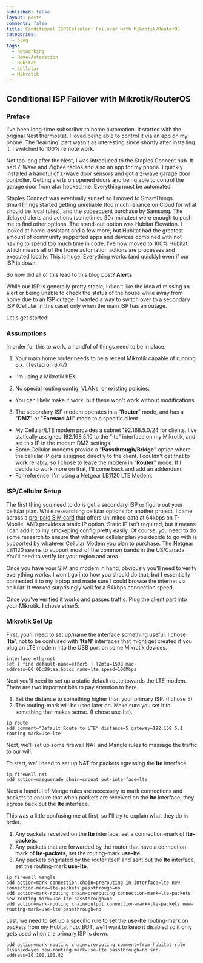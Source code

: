 ```yaml
---
published: false
layout: posts
comments: false
title: Conditional ISP(Cellular) Failover with Mikrotik/RouterOS
categories:
  - blog
tags:
  - networking
  - Home-Automation
  - Hubitat
  - Cellular
  - Mikrotik
---
```

## Conditional ISP Failover with Mikrotik/RouterOS

### Preface
I've been long-time subscriber to home automation. It started with the original Nest thermostat. I loved being able to control it via an app on my phone. The 'learning' part wasn't as interesting since shortly after installing it, I switched to 100% remote work.

Not too long after the Nest, I was introduced to the Staples Connect hub. It had Z-Wave and Zigbee radios and also an app for my phone. I quickly installed a handful of z-wave door sensors and got a z-wave garage door controller. Getting alerts on opened doors and being able to control the garage door from afar hooked me. Everything must be automated.

Staples Connect was eventually sunset so I moved to SmartThings. SmartThings started getting unreliable (too much reliance on Cloud for what should be local rules), and the subsequent purchase by Samsung. The delayed alerts and actions (sometimes 30+ minutes) were enough to push me to find other options. The stand-out option was Hubitat Elevation. I looked at home-assistant and a few more, but Hubitat had the greatest amount of community supported apps and devices combined with not having to spend too much time in code. I've now moved to 100% Hubitat, which means all of the home automation actions are processes and executed locally. This is huge. Everything works (and quickly) even if our ISP is down. 

So how did all of this lead to this blog post? **Alerts**

While our ISP is generally pretty stable, I didn't like the idea of missing an alert or being unable to check the status of the house while away from home due to an ISP outage. I wanted a way to switch over to a secondary ISP (Cellular in this case) only when the main ISP has an outage.

Let's get started!

### Assumptions
In order for this to work, a handful of things need to be in place.
1. Your main home router needs to be a recent Mikrotik capable of running 6.x. (Tested on 6.47)
 - I'm using a Mikrotik hEX.
2. No special routing config, VLANs, or existing policies.
 - You can likely make it work, but these won't work without modifications.
3. The secondary ISP modem operates in a "**Router**" mode, and has a "**DMZ**" or "**Forward All**" mode to a specific client.
 - My Cellular/LTE modem provides a subnet 192.168.5.0/24 for clients. I've statically assigned 192.168.5.10 to the "lte" interface on my Mikrotik, and set this IP in the modem DMZ settings.
 - Some Cellular modems provide a "**Passthrough/Bridge**" option where the cellular IP gets assigned directly to the client. I couldn't get that to work reliably, so I chose to leave the modem in "**Router**" mode. If I decide to work more on that, I'll come back and add an addendum.
 - For reference: I'm using a Netgear LB1120 LTE Modem.
 
### ISP/Cellular Setup
 
The first thing you need to do is get a secondary ISP or figure out your cellular plan. While researching cellular options for another project, I came across a [pre-paid SIM card](https://www.embeddedworks.net/wsim4827/) that offers unlimited data at 64kbps on T-Mobile, AND provides a static IP option. Static IP isn't required, but it means I can add it to my smokeping config pretty easily. Of course, you need to do some research to ensure that whatever cellular plan you decide to go with is supported by whatever Cellular Modem you plan to purchase. The Netgear LB1120 seems to support most of the common bands in the US/Canada. You'll need to verify for your region and area.

Once you have your SIM and modem in hand, obviously you'll need to verify everything works. I won't go into how you should do that, but I essentially connected it to my laptop and made sure I could browse the internet via cellular. It worked surprisingly well for a 64kbps connection speed.

Once you've verified it works and passes traffic. Plug the client part into your Mikrotik. I chose ether5.

### Mikrotik Set Up

First, you'll need to set up/name the interface something useful. I chose '**lte**', not to be confused with '**lteN**' interfaces that might get created if you plug an LTE modem into the USB port on some Mikrotik devices.

```
interface ethernet
set [ find default-name=ether5 ] l2mtu=1598 mac-address=00:0D:B9:aa:bb:cc name=lte speed=100Mbps
```

Next you'll need to set up a static default route towards the LTE modem. There are two important bits to pay attention to here.
1. Set the distance to something higher than your primary ISP. (I chose 5)
2. The routing-mark will be used later on. Make sure you set it to something that makes sense. (I chose use-lte).

```
ip route
add comment="Default Route to LTE" distance=5 gateway=192.168.5.1 routing-mark=use-lte
```

Next, we'll set up some firewall NAT and Mangle rules to massage the traffic to our will.

To start, we'll need to set up NAT for packets egressing the **lte** interface.
```
ip firewall nat
add action=masquerade chain=srcnat out-interface=lte
```

Next a handful of Mange rules are necessary to mark connections and packets to ensure that when packets are received on the **lte** interface, they egress back out the **lte** interface. 

This was a little confusing me at first, so I'll try to explain what they do in order.
1. Any packets received on the **lte** interface, set a connection-mark of **lte-packets**.
2. Any packets that are forwarded by the router that have a connection-mark of **lte-packets**, set the routing-mark **use-lte**.
3. Any packets originated by the router itself and sent out the **lte** interface, set the routing-mark **use-lte**.

```
ip firewall mangle
add action=mark-connection chain=prerouting in-interface=lte new-connection-mark=lte-packets passthrough=no
add action=mark-routing chain=prerouting connection-mark=lte-packets new-routing-mark=use-lte passthrough=no
add action=mark-routing chain=output connection-mark=lte-packets new-routing-mark=use-lte passthrough=no
```

Last, we need to set up a specific rule to set the **use-lte** routing-mark on packets from my Hubitat hub. BUT, we'll want to keep it disabled so it only gets used when the primary ISP is down.

```
add action=mark-routing chain=prerouting comment=from-hubitat-rule disabled=yes new-routing-mark=use-lte passthrough=no src-address=10.100.100.82
```